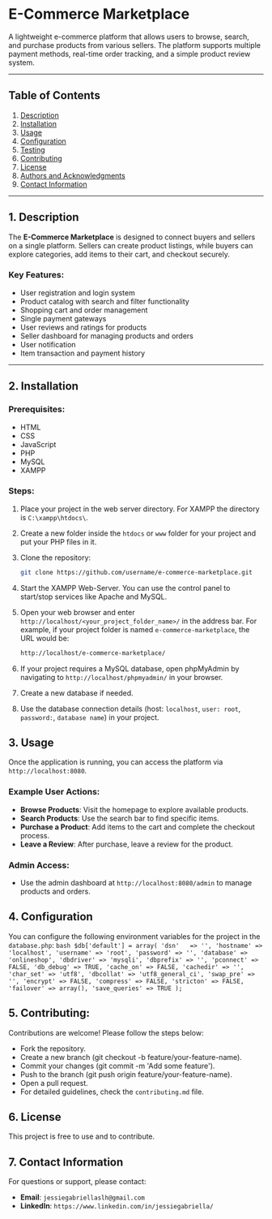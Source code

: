 
# E-Commerce Marketplace

A lightweight e-commerce platform that allows users to browse, search, and purchase products from various sellers. The platform supports multiple payment methods, real-time order tracking, and a simple product review system.

---

## Table of Contents
1. [Description](#description)
2. [Installation](#installation)
3. [Usage](#usage)
4. [Configuration](#configuration)
5. [Testing](#testing)
6. [Contributing](#contributing)
7. [License](#license)
8. [Authors and Acknowledgments](#authors-and-acknowledgments)
9. [Contact Information](#contact-information)

---

## 1. Description
The **E-Commerce Marketplace** is designed to connect buyers and sellers on a single platform. Sellers can create product listings, while buyers can explore categories, add items to their cart, and checkout securely.

### Key Features:
- User registration and login system
- Product catalog with search and filter functionality
- Shopping cart and order management
- Single payment gateways
- User reviews and ratings for products
- Seller dashboard for managing products and orders
- User notification
- Item transaction and payment history

---

## 2. Installation

### Prerequisites:
- HTML
- CSS
- JavaScript
- PHP
- MySQL
- XAMPP

### Steps:
1. Place your project in the web server directory. For XAMPP the directory is `C:\xampp\htdocs\`.

2. Create a new folder inside the `htdocs` or `www` folder for your project and put your PHP files in it.

3. Clone the repository:
    ```bash
    git clone https://github.com/username/e-commerce-marketplace.git

4. Start the XAMPP Web-Server. You can use the control panel to start/stop services like Apache and MySQL.

5. Open your web browser and enter `http://localhost/<your_project_folder_name>/` in the address bar. For example, if your project folder is named `e-commerce-marketplace`, the URL would be:
    ```bash
    http://localhost/e-commerce-marketplace/

6. If your project requires a MySQL database, open phpMyAdmin by navigating to `http://localhost/phpmyadmin/` in your browser.

7. Create a new database if needed.

8. Use the database connection details (host: `localhost`, `user: root`, `password:`, `database name`) in your project.

## 3. Usage
Once the application is running, you can access the platform via `http://localhost:8080`.

### Example User Actions:
* **Browse Products**: Visit the homepage to explore available products.
* **Search Products**: Use the search bar to find specific items.
* **Purchase a Product**: Add items to the cart and complete the checkout process.
* **Leave a Review**: After purchase, leave a review for the product.

### Admin Access:
* Use the admin dashboard at `http://localhost:8080/admin` to manage products and orders.

## 4. Configuration
You can configure the following environment variables for the project in the `database.php`:
    ```bash
    $db['default'] = array(
	'dsn'	=> '',
	'hostname' => 'localhost',
	'username' => 'root',
	'password' => '',
	'database' => 'onlineshop',
	'dbdriver' => 'mysqli',
	'dbprefix' => '',
	'pconnect' => FALSE,
	'db_debug' => TRUE,
	'cache_on' => FALSE,
	'cachedir' => '',
	'char_set' => 'utf8',
	'dbcollat' => 'utf8_general_ci',
	'swap_pre' => '',
	'encrypt' => FALSE,
	'compress' => FALSE,
	'stricton' => FALSE,
	'failover' => array(),
	'save_queries' => TRUE
    );
    ```
## 5. Contributing:
Contributions are welcome! Please follow the steps below:

* Fork the repository.
* Create a new branch (git checkout -b feature/your-feature-name).
* Commit your changes (git commit -m 'Add some feature').
* Push to the branch (git push origin feature/your-feature-name).
* Open a pull request.
* For detailed guidelines, check the `contributing.md` file.

## 6. License
This project is free to use and to contribute.

## 7. Contact Information
For questions or support, please contact:

* **Email**: `jessiegabriellaslh@gmail.com`
* **LinkedIn**: `https://www.linkedin.com/in/jessiegabriella/`